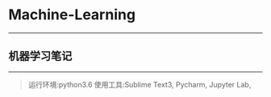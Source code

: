 # Machine-Learning
------------
## 机器学习笔记
---
>运行环境:python3.6
>使用工具:Sublime Text3, Pycharm, Jupyter Lab,

